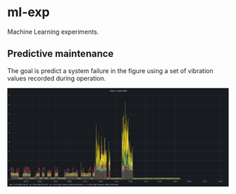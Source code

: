 # ml-exp
Machine Learning experiments.

## Predictive maintenance
The goal is predict a system failure in the figure using a set of vibration values recorded during operation.

![dryer_3_down](docs/dryer_3_down.png)
